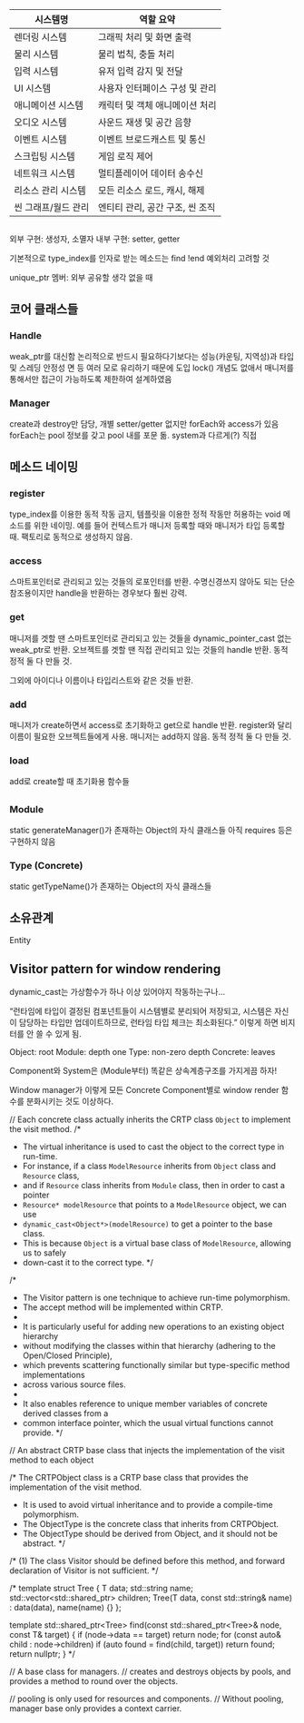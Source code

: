 | 시스템명        | 역할 요약               |
| ----------- | ------------------- |
| 렌더링 시스템     | 그래픽 처리 및 화면 출력      |
| 물리 시스템      | 물리 법칙, 충돌 처리        |
| 입력 시스템      | 유저 입력 감지 및 전달       |
| UI 시스템      | 사용자 인터페이스 구성 및 관리   |
| 애니메이션 시스템   | 캐릭터 및 객체 애니메이션 처리   |
| 오디오 시스템     | 사운드 재생 및 공간 음향      |
| 이벤트 시스템     | 이벤트 브로드캐스트 및 통신     |
| 스크립팅 시스템    | 게임 로직 제어            |
| 네트워크 시스템    | 멀티플레이어 데이터 송수신      |
| 리소스 관리 시스템  | 모든 리소스 로드, 캐시, 해제   |
| 씬 그래프/월드 관리 | 엔티티 관리, 공간 구조, 씬 조직 |



##

외부 구현: 생성자, 소멸자
내부 구현: setter, getter

기본적으로 type_index를 인자로 받는 메소드는 find !end 예외처리 고려할 것


unique_ptr 멤버: 외부 공유할 생각 없을 때




## 코어 클래스들


### Handle
weak_ptr를 대신함
논리적으로 반드시 필요하다기보다는 성능(카운팅, 지역성)과 타입 및 스레딩 안정성 면 등 여러 모로 유리하기 때문에 도입
lock() 개념도 없애서 매니저를 통해서만 접근이 가능하도록 제한하여 설계하였음


### Manager
create과 destroy만 담당, 개별 setter/getter 없지만 forEach와 access가 있음
forEach는 pool 정보를 갖고 pool 내를 포문 돎.
system과 다르게(?) 직접 


## 메소드 네이밍

### register
type_index를 이용한 동적 작동 금지, 템플릿을 이용한 정적 작동만 허용하는 void 메소드를 위한 네이밍.
예를 들어 컨텍스트가 매니저 등록할 때와 매니저가 타입 등록할 때.
팩토리로 동적으로 생성하지 않음.

### access
스마트포인터로 관리되고 있는 것들의 로포인터를 반환. 수명신경쓰지 않아도 되는 단순 참조용이지만 handle을 반환하는 경우보다 훨씬 강력.

### get
매니저를 겟할 땐 스마트포인터로 관리되고 있는 것들을 dynamic_pointer_cast 없는 weak_ptr로 반환.
오브젝트를 겟할 땐 직접 관리되고 있는 것들의 handle 반환.
동적 정적 둘 다 만들 것.

그외에 아이디나 이름이나 타입리스트와 같은 것들 반환.

### add
매니저가 create하면서 access로 초기화하고 get으로 handle 반환.
register와 달리 이름이 필요한 오브젝트들에게 사용.
매니저는 add하지 않음.
동적 정적 둘 다 만들 것.

### load
add로 create할 때 초기화용 함수들


##

### Module

static generateManager()가 존재하는 Object의 자식 클래스들
아직 requires 등은 구현하지 않음

### Type (Concrete)

static getTypeName()가 존재하는 Object의 자식 클래스들

## 소유관계

Entity





## Visitor pattern for window rendering





dynamic_cast는 가상함수가 하나 이상 있어야지 작동하는구나...



“런타임에 타입이 결정된 컴포넌트들이 시스템별로 분리되어 저장되고, 시스템은 자신이 담당하는 타입만 업데이트하므로, 런타임 타입 체크는 최소화된다.”
이렇게 하면 비지터를 안 쓸 수 있게 됨.

Object: root
Module: depth one
Type: non-zero depth
Concrete: leaves

Component와 System은 (Module부터) 똑같은 상속계층구조를 가지게끔 하자!

Window manager가 이렇게 모든 Concrete Component별로 window render 함수를 분화시키는 것도 이상하다.










// Each concrete class actually inherits the CRTP class `Object` to implement the visit method.
/*
 * The virtual inheritance is used to cast the object to the correct type in run-time.
 * For instance, if a class `ModelResource` inherits from `Object` class and `Resource` class,
 * and if `Resource` class inherits from `Module` class, then in order to cast a pointer
 * `Resource* modelResource` that points to a `ModelResource` object, we can use
 * `dynamic_cast<Object*>(modelResource)` to get a pointer to the base class.
 * This is because `Object` is a virtual base class of `ModelResource`, allowing us to safely
 * down-cast it to the correct type.
 */

/*
 * The Visitor pattern is one technique to achieve run-time polymorphism.
 * The accept method will be implemented within CRTP.
 *
 * It is particularly useful for adding new operations to an existing object hierarchy
 * without modifying the classes within that hierarchy (adhering to the Open/Closed Principle),
 * which prevents scattering functionally similar but type-specific method implementations
 * across various source files.
 *
 * It also enables reference to unique member variables of concrete derived classes from a
 * common interface pointer, which the usual virtual functions cannot provide.
 */

// An abstract CRTP base class that injects the implementation of the visit method to each object

/* The CRTPObject class is a CRTP base class that provides the implementation of the visit method.
 * It is used to avoid virtual inheritance and to provide a compile-time polymorphism.
 * The ObjectType is the concrete class that inherits from CRTPObject.
 * The ObjectType should be derived from Object, and it should not be abstract. */

/* (1) The class Visitor should be defined before this method, and forward declaration of Visitor is not sufficient. */



/*
template <typename T>
struct Tree {
	T data;
    std::string name;
    std::vector<std::shared_ptr<Tree>> children;
	Tree(T data, const std::string& name) : data(data), name(name) {}
};

template <typename T>
std::shared_ptr<Tree<T>> find(const std::shared_ptr<Tree<T>>& node, const T& target) {
    if (node->data == target)
        return node;
    for (const auto& child : node->children)
        if (auto found = find(child, target))
            return found;
    return nullptr;
}
*/

// A base class for managers.
// creates and destroys objects by pools, and provides a method to round over the objects.

// pooling is only used for resources and components.
// Without pooling, manager base only provides a context carrier.
